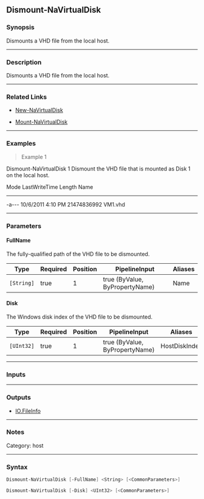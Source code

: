 Dismount-NaVirtualDisk
----------------------

### Synopsis
Dismounts a VHD file from the local host.

---

### Description

Dismounts a VHD file from the local host.

---

### Related Links
* [New-NaVirtualDisk](New-NaVirtualDisk)

* [Mount-NaVirtualDisk](Mount-NaVirtualDisk)

---

### Examples
> Example 1

Dismount-NaVirtualDisk 1
Dismount the VHD file that is mounted as Disk 1 on the local host.

Mode         LastWriteTime      Length Name
----         -------------      ------ ----
-a---  10/6/2011   4:10 PM 21474836992 VM1.vhd

---

### Parameters
#### **FullName**
The fully-qualified path of the VHD file to be dismounted.

|Type      |Required|Position|PipelineInput                 |Aliases|
|----------|--------|--------|------------------------------|-------|
|`[String]`|true    |1       |true (ByValue, ByPropertyName)|Name   |

#### **Disk**
The Windows disk index of the VHD file to be dismounted.

|Type      |Required|Position|PipelineInput                 |Aliases      |
|----------|--------|--------|------------------------------|-------------|
|`[UInt32]`|true    |1       |true (ByValue, ByPropertyName)|HostDiskIndex|

---

### Inputs

---

### Outputs
* [IO.FileInfo](https://learn.microsoft.com/en-us/dotnet/api/System.IO.FileInfo)

---

### Notes
Category: host

---

### Syntax
```PowerShell
Dismount-NaVirtualDisk [-FullName] <String> [<CommonParameters>]
```
```PowerShell
Dismount-NaVirtualDisk [-Disk] <UInt32> [<CommonParameters>]
```
